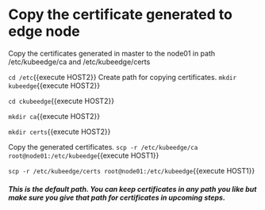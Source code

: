 # Copy the certificate generated to edge node

Copy the certificates generated in master to the node01 in path /etc/kubeedge/ca and /etc/kubeedge/certs

`cd /etc`{{execute HOST2}}
Create path for copying certificates.
`mkdir kubeedge`{{execute HOST2}}

`cd ckubeedge`{{execute HOST2}}

`mkdir ca`{{execute HOST2}}

`mkdir certs`{{execute HOST2}}

Copy the generated certificates.
`scp -r /etc/kubeedge/ca root@node01:/etc/kubeedge`{{execute HOST1}}

`scp -r /etc/kubeedge/certs root@node01:/etc/kubeedge`{{execute HOST1}}

##### _This is the default path. You can keep certificates in any path you like but make sure you give that path for certificates in upcoming steps._